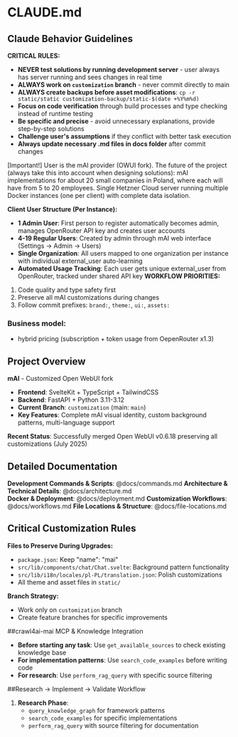 # CLAUDE.md

## Claude Behavior Guidelines

**CRITICAL RULES:**
- **NEVER test solutions by running development server** - user always has server running and sees changes in real time
- **ALWAYS work on `customization` branch** - never commit directly to main
- **ALWAYS create backups before asset modifications**: `cp -r static/static customization-backup/static-$(date +%Y%m%d)`
- **Focus on code verification** through build processes and type checking instead of runtime testing
- **Be specific and precise** - avoid unnecessary explanations, provide step-by-step solutions
- **Challenge user's assumptions** if they conflict with better task execution
- **Always update necessary .md files in docs folder** after commit changes

[Important!] User is the mAI provider (OWUI fork). The future of the project (always take this into account when designing solutions): mAI implementations for about 20 small companies in Poland, where each will have from 5 to 20 employees. Single Hetzner Cloud server running multiple Docker instances (one per client) with complete data isolation.

**Client User Structure (Per Instance):**
- **1 Admin User**: First person to register automatically becomes admin, manages OpenRouter API key and creates user accounts
- **4-19 Regular Users**: Created by admin through mAI web interface (Settings → Admin → Users)
- **Single Organization**: All users mapped to one organization per instance with individual external_user auto-learning
- **Automated Usage Tracking**: Each user gets unique external_user from OpenRouter, tracked under shared API key
**WORKFLOW PRIORITIES:**
1. Code quality and type safety first
2. Preserve all mAI customizations during changes
3. Follow commit prefixes: `brand:`, `theme:`, `ui:`, `assets:`
### Business model:
- hybrid pricing (subscription + token usage from OepenRouter x1.3)

## Project Overview

**mAI** - Customized Open WebUI fork
- **Frontend**: SvelteKit + TypeScript + TailwindCSS
- **Backend**: FastAPI + Python 3.11-3.12
- **Current Branch**: `customization` (main: `main`)
- **Key Features**: Complete mAI visual identity, custom background patterns, multi-language support

**Recent Status**: Successfully merged Open WebUI v0.6.18 preserving all customizations (July 2025)

## Detailed Documentation

**Development Commands & Scripts**: @docs/commands.md
**Architecture & Technical Details**: @docs/architecture.md  
**Docker & Deployment**: @docs/deployment.md
**Customization Workflows**: @docs/workflows.md
**File Locations & Structure**: @docs/file-locations.md

## Critical Customization Rules

**Files to Preserve During Upgrades:**
- `package.json`: Keep "name": "mai"
- `src/lib/components/chat/Chat.svelte`: Background pattern functionality
- `src/lib/i18n/locales/pl-PL/translation.json`: Polish customizations
- All theme and asset files in `static/`

**Branch Strategy:**
- Work only on `customization` branch
- Create feature branches for specific improvements

##crawl4ai-mai MCP & Knowledge Integration
- **Before starting any task**: Use `get_available_sources` to check existing knowledge base
- **For implementation patterns**: Use `search_code_examples` before writing code
- **For research**: Use `perform_rag_query` with specific source filtering

##Research → Implement → Validate Workflow
1. **Research Phase**:
   - `query_knowledge_graph` for framework patterns
   - `search_code_examples` for specific implementations
   - `perform_rag_query` with source filtering for documentation